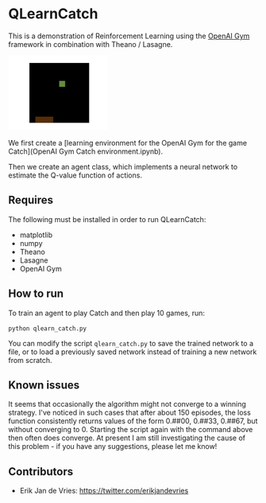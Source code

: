 # QLearnCatch

This is a demonstration of Reinforcement Learning using the [OpenAI Gym](https://gym.openai.com/)
framework in combination with Theano / Lasagne.

<img src="images/catch.png" alt="Catch" width="200px;"/>

We first create a [learning environment for the OpenAI Gym for the game Catch](OpenAI Gym Catch environment.ipynb).

Then we create an agent class, which implements a neural network to estimate
the Q-value function of actions.

## Requires

The following must be installed in order to run QLearnCatch:

 - matplotlib
 - numpy
 - Theano
 - Lasagne
 - OpenAI Gym

## How to run

To train an agent to play Catch and then play 10 games, run:

```
python qlearn_catch.py
```

You can modify the script `qlearn_catch.py` to save the trained network to a file,
or to load a previously saved network instead of training a new network from scratch.

## Known issues

It seems that occasionally the algorithm might not converge to a winning
strategy. I've noticed in such cases that after about 150 episodes, the loss
function consistently returns values of the form 0.##00, 0.##33, 0.##67, but
without converging to 0. Starting the script again with the command above then
often does converge. At present I am still investigating the cause of this
problem - if you have any suggestions, please let me know!

## Contributors

- Erik Jan de Vries: https://twitter.com/erikjandevries
